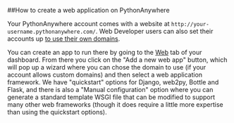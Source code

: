 
<!--
.. title: Webapp basics
.. slug: WebAppBasics
.. date: 2015-05-13 14:35:28 UTC+01:00
.. tags:
.. category:
.. link:
.. description:
.. type: text
-->





##How to create a web application on PythonAnywhere


Your PythonAnywhere account comes with a website at `http://your-username.pythonanywhere.com/`. Web Developer users can also set their accounts up [to use their own domains](/help/pages/OwnDomains). 

You can create an app to run there by going to the [Web](https://www.pythonanywhere.com/web_app_setup/) tab of your dashboard. From there you click on the "Add a new web app" button, which will pop up a wizard where you can chose the domain to use (if your account allows custom domains) and then select a web application framework. We have "quickstart" options for Django, web2py, Bottle and Flask, and there is also a "Manual configuration" option where you can generate a standard template WSGI file that can be modified to support many other web frameworks (though it does require a little more expertise than using the quickstart options). 
